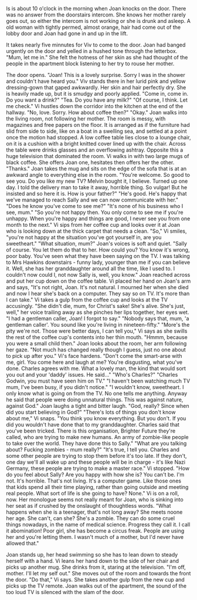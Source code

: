 Is is about 10 o'clock in the morning when Joan knocks on the door. There was no answer from the doorstairs intercom. She knows her mother rarely goes out, so either the intercom is not working or she is drunk and asleep. A old woman with tightly permed, almost orange, hair had come out of the lobby door and Joan had gone in and up in the lift.

It takes nearly five minnutes for Viv to come to the door. Joan had banged urgently on the door and yelled in a hushed tone through the letterbox. "Mum, let me in." She felt the hotness of her skin as she had thought of the people in the apartment block listening to her try to rouse her mother.

The door opens. "Joan! This is a lovely surprise. Sorry I was in the shower and couldn't have heard you." Viv stands there in her lurid pink and yellow dressing-gown that gaped awkwardly. Her skin and hair perfectly dry. She is heavily made up, but it is smudgy and poorly applied. "Come in, come in. Do you want a drink?"
"Tea. Do you have any milk?"
"Of course, I think. Let me check." Vi hustles down the corridor into the kitchen at the end of the hallway. "No, love. Sorry. How about coffee then?"
"Okay." Joan walks into the living room, not following her mother. The room is messy, with magazines and free papers on the floor. It is arranged as if the furniture had slid from side to side, like on a boat in a swelling sea, and settled at a point once the motion had stopped. A low coffee table lies close to a lounge chair, on it is a cushion with a bright knitted cover lined up with the chair. Across the table were drinks glasses and an overflowing ashtray. Opposite this a huge television that dominated the room.
Vi walks in with two large mugs of black coffee. She offers Joan one, hesitates then offers her the other.
"Thanks." Joan takes the mug and sits on the edge of the sofa that is at an awkward angle to everything else in the room.
"You're welcome. So good to see you. Do you like my new TV? Melvin bought it, I believe. Turned up one day. I told the delivery man to take it away, horrible thing. So vulgar! But he insisted and so here it is. How is your father?"
"He's good. He's happy that we've managed to reach Sally and we can now communicate with her."
"Does he know you've come to see me?"
"It's none of his business who I see, mum."
"So you're not happy then. You only come to see me if you're unhappy. When you're happy and things are good, I never see you from one month to the next." Vi sips from her coffee cup and looks over it at Joan who is looking down at the thick carpet that needs a clean.
"So," Vi smiles, "you're not happy at the situation you've got yourself in, are you sweetheart."
"What situation, mum?" Joan's voices is soft and quiet.
"Sally of course. You let them do that to her. How could you? You know it's wrong, poor baby. You've seen what they have been saying on the TV. I was talking to Mrs Hawkins downstairs - funny lady, younger than me if you can believe it. Well, she has her granddaughter around all the time, like I used to. I couldn't now could I, not now Sally is, well, you know."
Joan reached across and put her cup down on the coffee table. Vi placed her hand on Joan's arm and says, "It's not right, Joan. It's not natural. I mourned her when she died and now I hear she's back on a computer. They say so on TV. It's more than I can take." Vi takes a gulp from the coffee cup and looks at the TV accusingly.
"She didn't die, mum, for Christ's sake! She's alive. She's just, well," her voice trailing away as she pinches her lips together, her eyes wet.
"I had a gentleman caller, Joan! I forgot to say."
"Nobody says that, mum, 'a gentleman caller'. You sound like you're living in nineteen-fifty."
"More's the pity we're not. Those were better days, I can tell you," Vi says as she swills the rest of the coffee cup's contents into her thin mouth.
"Hmmm, because you were a small child then." Joan looks about the room, her arm following her gaze. "Not much has changed really though I guess, just no one about to pick up after you."
Vi's face hardens. "Don't come the smart-arse with me, girl. You come here and laugh at me? You're disgusting, what you've done. Charles agrees with me. What a lovely man, the kind that would sort you out and your 'daddy' issues. He said..."
"Who's Charles?"
"Charles Godwin, you must have seen him on TV."
"I haven't been watching much TV mum, I've been busy, if you didn't notice."
"I wouldn't know, sweetheart. I only know what is going on from the TV. No one tells me anything. Anyway he said that people were doing unnatural things. This was against nature, against God."
Joan laughs a tight and bitter laugh. "God, really? Since when did you start believing in God?"
"There's lots of things you don't know about me," Vi snaps. "You think you know everything. But you don't. If you did you wouldn't have done that to my granddaughter. Charles said that you've been tricked. There is this organisation, Brighter Future they're called, who are trying to make new humans. An army of zombie-like people to take over the world. They have done this to Sally."
"What are you talking about? Fucking zombies - mum really?"
"It's true, I tell you. Charles and some other people are trying to stop them before it's too late. If they don't, one day we'll all wake up and these people will be in charge - it's like Nazi Germany, these people are trying to make a master race." Vi stopped. "How do you feel about Sally? Are you happy with how she is? You can't be. I'm not. It's horrible. That's not living. It's a computer game. Like those ones that kids spend all their time playing, rather than going outside and meeting real people. What sort of life is she going to have? None." Vi is on a roll, now. Her monologue seems not really meant for Joan, who is sinking into her seat as if crushed by the onslaught of thoughtless words. "What happens when she is a teenager, that's not long away? She meets noone her age. She can't, can she? She's a zombie. They can do some cruel things nowadays, in the name of medical science. Progress they call it. I call it abomination! Poor girl, she has become a circus freak. People are using her and you're letting them. I wasn't much of a mother, but I'd never have allowed that."

Joan stands up, her head swimming so she has to lean down to steady herself with a hand. Vi leans her hand down to the side of her chair and picks up another mug. She drinks from it, staring at the television. "I'm off, mother. I'll let my self out." She moves out of the room and towards the front the door.
"Do that," Vi says. She takes another gulp from the new cup and picks up the TV remote.
Joan walks out of the apartment, the sound of the too loud TV is silenced with the slam of the door.
